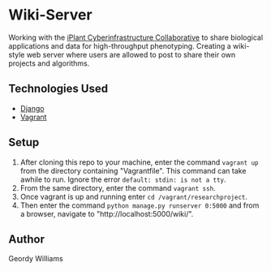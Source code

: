 # Wiki-Server
Working with the [iPlant Cyberinfrastructure Collaborative](http://www.iplantcollaborative.org) to share biological applications and data for high-throughput phenotyping. Creating a wiki-style web server where users are allowed to post to share their own projects and algorithms.

## Technologies Used
* [Django](https://www.djangoproject.com/)
* [Vagrant](https://www.vagrantup.com/)

## Setup
1. After cloning this repo to your machine, enter the command `vagrant up` from the directory containing "Vagrantfile". This command can take awhile to run. Ignore the error `default: stdin: is not a tty`.
2. From the same directory, enter the command `vagrant ssh`.
3. Once vagrant is up and running enter `cd /vagrant/researchproject`.
4. Then enter the command `python manage.py runserver 0:5000` and from a browser, navigate to "http://localhost:5000/wiki/".

## Author
Geordy Williams
